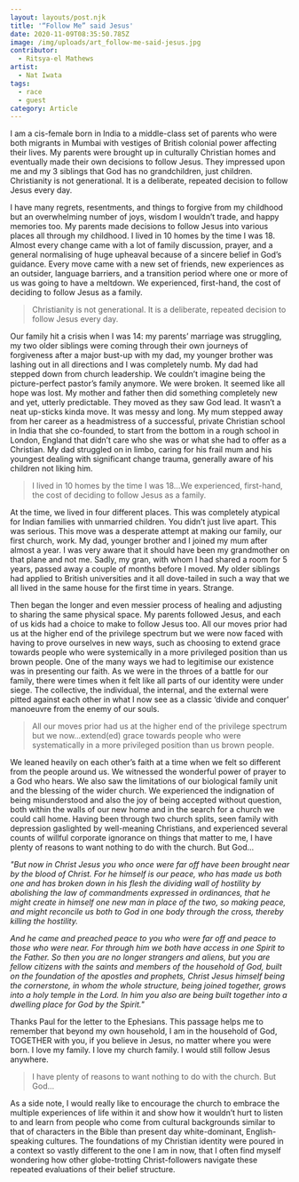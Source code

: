 ```yaml
---
layout: layouts/post.njk
title: '“Follow Me” said Jesus'
date: 2020-11-09T08:35:50.785Z
image: /img/uploads/art_follow-me-said-jesus.jpg
contributor:
  - Ritsya-el Mathews
artist:
  - Nat Iwata
tags:
  - race
  - guest
category: Article
---
```

I am a cis-female born in India to a middle-class set of parents who were both migrants in Mumbai with vestiges of British colonial power affecting their lives. My parents were brought up in culturally Christian homes and eventually made their own decisions to follow Jesus. They impressed upon me and my 3 siblings that God has no grandchildren, just children. Christianity is not generational. It is a deliberate, repeated decision to follow Jesus every day.

I have many regrets, resentments, and things to forgive from my childhood but an overwhelming number of joys, wisdom I wouldn’t trade, and happy memories too. My parents made decisions to follow Jesus into various places all through my childhood. I lived in 10 homes by the time I was 18. Almost every change came with a lot of family discussion, prayer, and a general normalising of huge upheaval because of a sincere belief in God’s guidance. Every move came with a new set of friends, new experiences as an outsider, language barriers, and a transition period where one or more of us was going to have a meltdown. We experienced, first-hand, the cost of deciding to follow Jesus as a family.

> Christianity is not generational. It is a deliberate, repeated decision to follow Jesus every day.

Our family hit a crisis when I was 14: my parents’ marriage was struggling, my two older siblings were coming through their own journeys of forgiveness after a major bust-up with my dad, my younger brother was lashing out in all directions and I was completely numb. My dad had stepped down from church leadership. We couldn’t imagine being the picture-perfect pastor’s family anymore.  We were broken. It seemed like all hope was lost. My mother and father then did something completely new and yet, utterly predictable. They moved as they saw God lead. It wasn’t a neat up-sticks kinda move. It was messy and long. My mum stepped away from her career as a headmistress of a successful, private Christian school in India that she co-founded, to start from the bottom in a rough school in London, England that didn’t care who she was or what she had to offer as a Christian. My dad struggled on in limbo, caring for his frail mum and his youngest dealing with significant change trauma, generally aware of his children not liking him.

> I lived in 10 homes by the time I was 18...We experienced, first-hand, the cost of deciding to follow Jesus as a family.

At the time, we lived in four different places. This was completely atypical for Indian families with unmarried children. You didn’t just live apart. This was serious. This move was a desperate attempt at making our family, our first church, work. My dad, younger brother and I joined my mum after almost a year. I was very aware that it should have been my grandmother on that plane and not me. Sadly, my gran, with whom I had shared a room for 5 years, passed away a couple of months before I moved. My older siblings had applied to British universities and it all dove-tailed in such a way that we all lived in the same house for the first time in years. Strange.

Then began the longer and even messier process of healing and adjusting to sharing the same physical space. My parents followed Jesus, and each of us kids had a choice to make to follow Jesus too. All our moves prior had us at the higher end of the privilege spectrum but we were now faced with having to prove ourselves in new ways, such as choosing to extend grace towards people who were systemically in a more privileged position than us brown people. One of the many ways we had to legitimise our existence was in presenting our faith. As we were in the throes of a battle for our family, there were times when it felt like all parts of our identity were under siege. The collective, the individual, the internal, and the external were pitted against each other in what I now see as a classic ‘divide and conquer’ manoeuvre from the enemy of our souls.

> All our moves prior had us at the higher end of the privilege spectrum but we now...extend(ed) grace towards people who were systematically in a more privileged position than us brown people.

We leaned heavily on each other’s faith at a time when we felt so different from the people around us. We witnessed the wonderful power of prayer to a God who hears. We also saw the limitations of our biological family unit and the blessing of the wider church. We experienced the indignation of being misunderstood and also the joy of being accepted without question, both within the walls of our new home and in the search for a church we could call home. Having been through two church splits, seen family with depression gaslighted by well-meaning Christians, and experienced several counts of willful corporate ignorance on things that matter to me, I have plenty of reasons to want nothing to do with the church. But God…

*"But now in Christ Jesus you who once were far off have been brought near by the blood of Christ. For he himself is our peace, who has made us both one and has broken down in his flesh the dividing wall of hostility by abolishing the law of commandments expressed in ordinances, that he might create in himself one new man in place of the two, so making peace, and might reconcile us both to God in one body through the cross, thereby killing the hostility.*

*And he came and preached peace to you who were far off and peace to those who were near. For through him we both have access in one Spirit to the Father. So then you are no longer strangers and aliens, but you are fellow citizens with the saints and members of the household of God, built on the foundation of the apostles and prophets, Christ Jesus himself being the cornerstone, in whom the whole structure, being joined together, grows into a holy temple in the Lord. In him you also are being built together into a dwelling place for God by the Spirit."*

Thanks Paul for the letter to the Ephesians. This passage helps me to remember that beyond my own household, I am in the household of God, TOGETHER with you, if you believe in Jesus, no matter where you were born. I love my family. I love my church family. I would still follow Jesus anywhere.

> I have plenty of reasons to want nothing to do with the church. But God…

As a side note, I would really like to encourage the church to embrace the multiple experiences of life within it and show how it wouldn’t hurt to listen to and learn from people who come from cultural backgrounds similar to that of characters in the Bible than present day white-dominant, English-speaking cultures. The foundations of my Christian identity were poured in a context so vastly different to the one I am in now, that I often find myself wondering how other globe-trotting Christ-followers navigate these repeated evaluations of their belief structure.